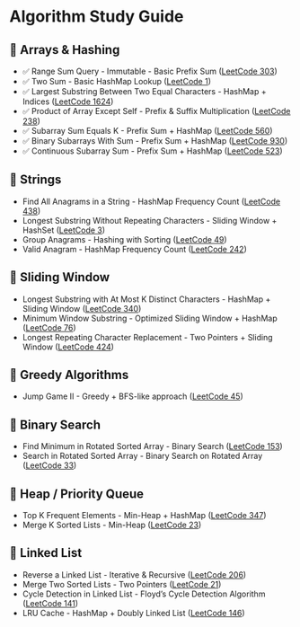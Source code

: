 # Algorithm Study Guide

## 📌 Arrays & Hashing
- ✅ Range Sum Query - Immutable - Basic Prefix Sum ([LeetCode 303](https://leetcode.com/problems/range-sum-query-immutable/))
- ✅ Two Sum - Basic HashMap Lookup ([LeetCode 1](https://leetcode.com/problems/two-sum/))
- ✅ Largest Substring Between Two Equal Characters - HashMap + Indices ([LeetCode 1624](https://leetcode.com/problems/largest-substring-between-two-equal-characters/))
- ✅ Product of Array Except Self - Prefix & Suffix Multiplication ([LeetCode 238](https://leetcode.com/problems/product-of-array-except-self/))
- ✅ Subarray Sum Equals K - Prefix Sum + HashMap ([LeetCode 560](https://leetcode.com/problems/subarray-sum-equals-k/))
- ✅ Binary Subarrays With Sum - Prefix Sum + HashMap ([LeetCode 930](https://leetcode.com/problems/binary-subarrays-with-sum/))
- ✅ Continuous Subarray Sum - Prefix Sum + HashMap ([LeetCode 523](https://leetcode.com/problems/continuous-subarray-sum/description/))

## 📌 Strings
- Find All Anagrams in a String - HashMap Frequency Count ([LeetCode 438](https://leetcode.com/problems/find-all-anagrams-in-a-string/))
- Longest Substring Without Repeating Characters - Sliding Window + HashSet ([LeetCode 3](https://leetcode.com/problems/longest-substring-without-repeating-characters/))
- Group Anagrams - Hashing with Sorting ([LeetCode 49](https://leetcode.com/problems/group-anagrams/))
- Valid Anagram - HashMap Frequency Count ([LeetCode 242](https://leetcode.com/problems/valid-anagram/))

## 📌 Sliding Window
- Longest Substring with At Most K Distinct Characters - HashMap + Sliding Window ([LeetCode 340](https://leetcode.com/problems/longest-substring-with-at-most-k-distinct-characters/))
- Minimum Window Substring - Optimized Sliding Window + HashMap ([LeetCode 76](https://leetcode.com/problems/minimum-window-substring/))
- Longest Repeating Character Replacement - Two Pointers + Sliding Window ([LeetCode 424](https://leetcode.com/problems/longest-repeating-character-replacement/))

## 📌 Greedy Algorithms
- Jump Game II - Greedy + BFS-like approach ([LeetCode 45](https://leetcode.com/problems/jump-game-ii/))

## 📌 Binary Search
- Find Minimum in Rotated Sorted Array - Binary Search ([LeetCode 153](https://leetcode.com/problems/find-minimum-in-rotated-sorted-array/))
- Search in Rotated Sorted Array - Binary Search on Rotated Array ([LeetCode 33](https://leetcode.com/problems/search-in-rotated-sorted-array/))

## 📌 Heap / Priority Queue
- Top K Frequent Elements - Min-Heap + HashMap ([LeetCode 347](https://leetcode.com/problems/top-k-frequent-elements/))
- Merge K Sorted Lists - Min-Heap ([LeetCode 23](https://leetcode.com/problems/merge-k-sorted-lists/))

## 📌 Linked List
- Reverse a Linked List - Iterative & Recursive ([LeetCode 206](https://leetcode.com/problems/reverse-linked-list/))
- Merge Two Sorted Lists - Two Pointers ([LeetCode 21](https://leetcode.com/problems/merge-two-sorted-lists/))
- Cycle Detection in Linked List - Floyd’s Cycle Detection Algorithm ([LeetCode 141](https://leetcode.com/problems/linked-list-cycle/))
- LRU Cache - HashMap + Doubly Linked List ([LeetCode 146](https://leetcode.com/problems/lru-cache/))

